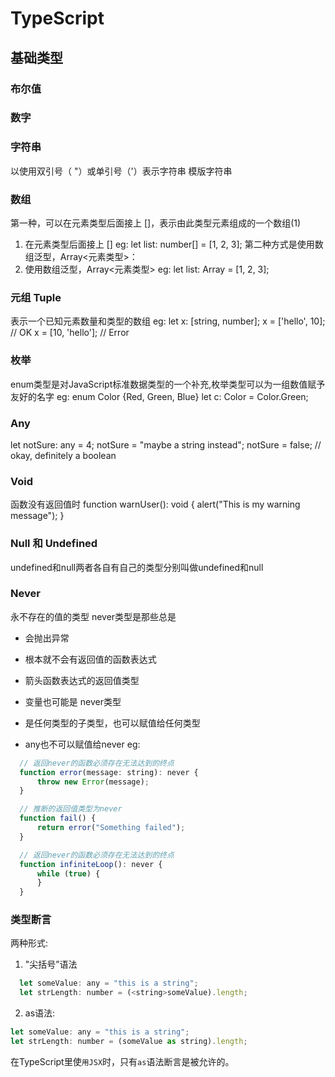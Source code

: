 # TypeScript

## 基础类型

### 布尔值

### 数字

### 字符串
  以使用双引号（ "）或单引号（'）表示字符串
  模版字符串

### 数组 
  第一种，可以在元素类型后面接上 []，表示由此类型元素组成的一个数组(1)
  1. 在元素类型后面接上 [] eg: let list: number[] = [1, 2, 3];
  第二种方式是使用数组泛型，Array<元素类型>：
  2. 使用数组泛型，Array<元素类型> eg: let list: Array<number> = [1, 2, 3];

### 元组 Tuple
  表示一个已知元素数量和类型的数组
  eg: let x: [string, number];
      x = ['hello', 10]; // OK
      x = [10, 'hello']; // Error

### 枚举
  enum类型是对JavaScript标准数据类型的一个补充,枚举类型可以为一组数值赋予友好的名字
  eg: enum Color {Red, Green, Blue}
      let c: Color = Color.Green;

### Any
  let notSure: any = 4;
  notSure = "maybe a string instead";
  notSure = false; // okay, definitely a boolean

### Void
  函数没有返回值时
  function warnUser(): void {
    alert("This is my warning message");
  }

### Null 和 Undefined
  undefined和null两者各自有自己的类型分别叫做undefined和null

### Never
  永不存在的值的类型
  never类型是那些总是
   * 会抛出异常
   * 根本就不会有返回值的函数表达式
   * 箭头函数表达式的返回值类型
   * 变量也可能是 never类型

   * 是任何类型的子类型，也可以赋值给任何类型
   * any也不可以赋值给never
  eg: 
  ```javascript
    // 返回never的函数必须存在无法达到的终点
    function error(message: string): never {
        throw new Error(message);
    }

    // 推断的返回值类型为never
    function fail() {
        return error("Something failed");
    }

    // 返回never的函数必须存在无法达到的终点
    function infiniteLoop(): never {
        while (true) {
        }
    }
  ```

### 类型断言

两种形式:
1. "尖括号”语法
```javascript
  let someValue: any = "this is a string";
  let strLength: number = (<string>someValue).length;
```
2. as语法:
  ```javascript
  let someValue: any = "this is a string";
  let strLength: number = (someValue as string).length;
```
在TypeScript里使`用JSX`时，只有`as`语法断言是被允许的。

